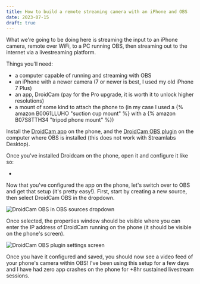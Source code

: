 ```yaml
---
title: How to build a remote streaming camera with an iPhone and OBS
date: 2023-07-15
draft: true
---
```


What we're going to be doing here is streaming the input to an iPhone camera, remote over WiFi, to a PC running OBS, then streaming out to the internet via a livestreaming platform.

Things you'll need:

- a computer capable of running and streaming with OBS
- an iPhone with a newer camera (7 or newer is best, I used my old iPhone 7 Plus)
- an app, DroidCam (pay for the Pro upgrade, it is worth it to unlock higher resolutions)
- a mount of some kind to attach the phone to (in my case I used a {% amazon B0061LLUHO "suction cup mount" %} with a {% amazon B07S8TTH34 "tripod phone mount" %})

Install the [DroidCam app](https://apps.apple.com/us/app/droidcam-wireless-webcam/id1510258102) on the phone, and the [DroidCam OBS plugin](https://www.dev47apps.com/obs/) on the computer where OBS is installed (this does not work with Streamlabs Desktop).

Once you've installed Droidcam on the phone, open it and configure it like so:

-

Now that you've configured the app on the phone, let's switch over to OBS and get that setup (it's pretty easy!). First, start by creating a new source, then select DroidCam OBS in the dropdown.

![DroidCam OBS in OBS sources dropdown](https://files.dev47apps.net/img/droidcam_obs_plugin_list.png)

Once selected, the properties window should be visible where you can enter the IP address of DroidCam running on the phone (it should be visible on the phone's screen).

![DroidCam OBS plugin settings screen](https://files.dev47apps.net/img/droidcam_obs_props.png)

Once you have it configured and saved, you should now see a video feed of your phone's camera within OBS! I've been using this setup for a few days and I have had zero app crashes on the phone for +8hr sustained livestream sessions.
